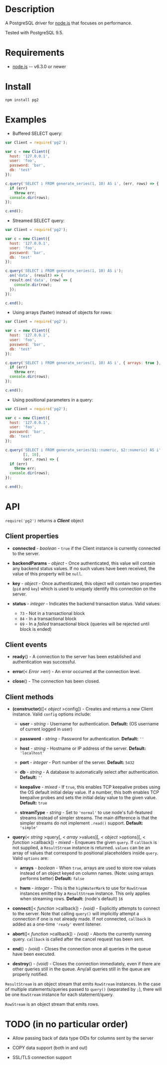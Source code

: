 
Description
===========

A PostgreSQL driver for [node.js](http://nodejs.org/) that focuses on performance.

Tested with PostgreSQL 9.5.


Requirements
============

* [node.js](http://nodejs.org/) -- v6.3.0 or newer


Install
=======

    npm install pg2


Examples
========

* Buffered SELECT query:

```js
var Client = require('pg2');

var c = new Client({
  host: '127.0.0.1',
  user: 'foo',
  password: 'bar',
  db: 'test'
});

c.query('SELECT i FROM generate_series(1, 10) AS i', (err, rows) => {
  if (err)
    throw err;
  console.dir(rows);
});

c.end();
```

* Streamed SELECT query:

```js
var Client = require('pg2');

var c = new Client({
  host: '127.0.0.1',
  user: 'foo',
  password: 'bar',
  db: 'test'
});

c.query('SELECT i FROM generate_series(1, 10) AS i');
 .on('data', (result) => {
  result.on('data', (row) => {
    console.dir(row);
  });
});

c.end();
```

* Using arrays (faster) instead of objects for rows:

```javascript
var Client = require('pg2');

var c = new Client({
  host: '127.0.0.1',
  user: 'foo',
  password: 'bar',
  db: 'test'
});

c.query('SELECT i FROM generate_series(1, 10) AS i', { arrays: true }, (err, rows) => {
  if (err)
    throw err;
  console.dir(rows);
});

c.end();
```

* Using positional parameters in a query:

```javascript
var Client = require('pg2');

var c = new Client({
  host: '127.0.0.1',
  user: 'foo',
  password: 'bar',
  db: 'test'
});

c.query('SELECT i FROM generate_series($1::numeric, $2::numeric) AS i',
        [1, 10],
        (err, rows) => {
  if (err)
    throw err;
  console.dir(rows);
});

c.end();
```


API
===

`require('pg2')` returns a **_Client_** object


Client properties
-----------------

* **connected** - _boolean_ - `true` if the Client instance is currently connected to the server.

* **backendParams** - _object_ - Once authenticated, this value will contain any backend status values. If no such values have been received, the value of this property will be `null`.

* **key** - _object_ - Once authenticated, this object will contain two properties (`pid` and `key`) which is used to uniquely identify this connection on the server.

* **status** - _integer_ - Indicates the backend transaction status. Valid values:

    * `73` - Not in a transactional block
    * `84` - In a transactional block
    * `69` - In a *failed* transactional block (queries will be rejected until block is ended)


Client events
-------------

* **ready**() - A connection to the server has been established and authentication was successful.

* **error**(< _Error_ >err) - An error occurred at the connection level.

* **close**() - The connection has been closed.


Client methods
--------------

* **(constructor)**([< _object_ >config]) - Creates and returns a new Client instance. Valid `config` options include:

    * **user** - _string_ - Username for authentication. **Default:** (OS username of current logged in user)

    * **password** - _string_ - Password for authentication. **Default:** `''`

    * **host** - _string_ - Hostname or IP address of the server. **Default:** `'localhost'`

    * **port** - _integer_ - Port number of the server. **Default:** `5432`

    * **db** - _string_ - A database to automatically select after authentication. **Default:** `''`
    
    * **keepalive** - _mixed_ - If `true`, this enables TCP keepalive probes using the OS default initial delay value. If a number, this both enables TCP keepalive probes and sets the initial delay value to the given value. **Default:** `true`

    * **streamType** - _string_ - Set to `'normal'` to use node's full-featured streams instead of simpler streams. The main difference is that the simpler streams do not implement `.read()` support. **Default:** `'simple'`

* **query**(< _string_ >query[, < _array_ >values][, < _object_ >options][, < _function_ >callback]) - _mixed_ - Enqueues the given `query`. If `callback` is not supplied, a `ResultStream` instance is returned. `values` can be an array of values that correspond to positional placeholders inside `query`. Valid `options` are:

    * **arrays** - _boolean_ - When `true`, arrays are used to store row values instead of an object keyed on column names. (Note: using arrays performs better) **Default:** `false`

    * **hwm** - _integer_ - This is the `highWaterMark` to use for `RowStream` instances emitted by a `ResultStream` instance. This only applies when streaming rows. **Default:** (node's default) `16`

* **connect**([< _function_ >callback]) - _(void)_ - Explicitly attempts to connect to the server. Note that calling `query()` will implicitly attempt a connection if one is not already made. If not connected, `callback` is added as a one-time `'ready'` event listener.

* **abort**([< _function_ >callback]) - _(void)_ - Aborts the currently running query. `callback` is called after the cancel request has been sent.

* **end**() - _(void)_ - Closes the connection once all queries in the queue have been executed.

* **destroy**() - _(void)_ - Closes the connection immediately, even if there are other queries still in the queue. Any/all queries still in the queue are properly notified.


`ResultStream` is an object stream that emits `RowStream` instances. In the case of multiple statements/queries passed to `query()` (separated by `;`), there will be one `RowStream` instance for each statement/query.

`RowStream` is an object stream that emits rows.


TODO (in no particular order)
====

* Allow passing back of data type OIDs for columns sent by the server

* COPY data support (both in and out)

* SSL/TLS connection support
